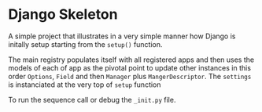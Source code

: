 # Django Skeleton
A simple project that illustrates in a very simple manner how Django is initally setup starting from the `setup()` function.

The main registry populates itself with all registered apps and then uses the models of each of app as the pivotal point to update other instances in this order `Options`, `Field` and then `Manager` plus `MangerDescriptor`. The `settings` is instanciated at the very top of `setup` function

To run the sequence call or debug the `_init.py` file.
